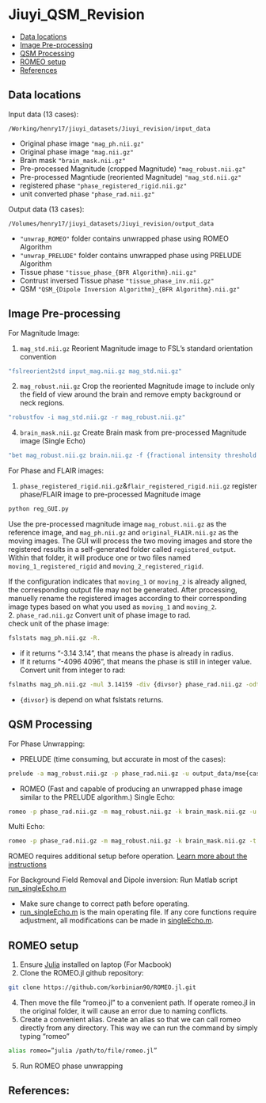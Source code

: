 # Jiuyi_QSM_Revision
- [Data locations](#data-locations)
- [Image Pre-processing](#image-pre-processing)
- [QSM Processing](#qsm-processing)
- [ROMEO setup](#romeo-setup)
- [References](#references)
## Data locations
Input data (13 cases):

`/Working/henry17/jiuyi_datasets/Jiuyi_revision/input_data`
- Original phase image `"mag_ph.nii.gz"`
- Original phase image `"mag.nii.gz"`
- Brain mask `"brain_mask.nii.gz"`
- Pre-processed Magnitude (cropped Magnitude) `"mag_robust.nii.gz"`
- Pre-processed Magntiude (reoriented Magnitude) `"mag_std.nii.gz"`
- registered phase `"phase_registered_rigid.nii.gz"`
- unit converted phase `"phase_rad.nii.gz"`

Output data (13 cases):

`/Volumes/henry17/jiuyi_datasets/Jiuyi_revision/output_data`
- `"unwrap_ROMEO"` folder contains unwrapped phase using ROMEO Algorithm
- `"unwrap_PRELUDE"` folder contains unwrapped phase using PRELUDE Algorithm
- Tissue phase `"tissue_phase_{BFR Algorithm}.nii.gz"`
- Contrust inversed Tissue phase `"tissue_phase_inv.nii.gz"`
- QSM `"QSM_{Dipole Inversion Algorithm}_{BFR Algorithm}.nii.gz"`

## Image Pre-processing
For Magnitude Image:
1. `mag_std.nii.gz` Reorient Magnitude image to FSL’s standard orientation convention  
```bash
"fslreorient2std input_mag.nii.gz mag_std.nii.gz"
```
2. `mag_robust.nii.gz` Crop the reoriented Magnitude image to include only the field of view around the brain and remove empty background or neck regions.  
```bash
"robustfov -i mag_std.nii.gz -r mag_robust.nii.gz"
```
4. `brain_mask.nii.gz` Create Brain mask from pre-processed Magnitude image (Single Echo)  
```bash
"bet mag_robust.nii.gz brain.nii.gz -f {fractional intensity threshold value} -m"
```
For Phase and FLAIR images:
1. `phase_registered_rigid.nii.gz`&`flair_registered_rigid.nii.gz` register phase/FLAIR image to pre-processed Magnitude image  
```bash
python reg_GUI.py
```
Use the pre-processed magnitude image `mag_robust.nii.gz` as the reference image, and `mag_ph.nii.gz` and `original_FLAIR.nii.gz` as the moving images.
The GUI will process the two moving images and store the registered results in a self-generated folder called `registered_output`.
Within that folder, it will produce one or two files named `moving_1_registered_rigid` and `moving_2_registered_rigid`.

If the configuration indicates that `moving_1` or `moving_2` is already aligned, the corresponding output file may not be generated.
After processing, manuelly rename the registered images according to their corresponding image types based on what you used as `moving_1` and `moving_2`.  
2. `phase_rad.nii.gz` Convert unit of phase image to rad.  
check unit of the phase image:
```bash
fslstats mag_ph.nii.gz -R.
```
- if it returns “-3.14 3.14”, that means the phase is already in radius.
- If it returns “-4096 4096”, that means the phase is still in integer value.  
Convert unit from integer to rad:
```bash
fslmaths mag_ph.nii.gz -mul 3.14159 -div {divsor} phase_rad.nii.gz -odt float
```
- `{divsor}` is depend on what fslstats returns.  
## QSM Processing
For Phase Unwrapping:
- PRELUDE (time consuming, but accurate in most of the cases):
```bash
prelude -a mag_robust.nii.gz -p phase_rad.nii.gz -u output_data/mse{case ID}/unwrap_PRELUDE/prelude.nii.gz -m brain_mask.nii.gz
```
- ROMEO (Fast and capable of producing an unwrapped phase image similar to the PRELUDE algorithm.)
Single Echo:
```bash
romeo -p phase_rad.nii.gz -m mag_robust.nii.gz -k brain_mask.nii.gz -u -o output_data/mse{case ID}/unwrap_ROMEO
```
Multi Echo:
```bash
romeo -p phase_rad.nii.gz -m mag_robust.nii.gz -k brain_mask.nii.gz -t [TE1, TE2, TE3, … ] -u -o output_data/mse{case ID}/unwrap_ROMEO
```
ROMEO requires additional setup before operation. [Learn more about the instructions](#romeo-setup)

For Background Field Removal and Dipole inversion:
Run Matlab script [run_singleEcho.m](https://github.com/BruhRelax/Jiuyi_QSM_Revision/blob/main/run_singleEcho.m)
- Make sure change to correct path before operating.
- [run_singleEcho.m](https://github.com/BruhRelax/Jiuyi_QSM_Revision/blob/main/run_singleEcho.m) is the main operating file. If any core functions require adjustment, all modifications can be made in [singleEcho.m](https://github.com/BruhRelax/Jiuyi_QSM_Revision/blob/main/functions/singleEcho.m).

## ROMEO setup
1. Ensure [Julia](https://julialang.org/) installed on laptop (For Macbook)
2. Clone the ROMEO.jl github repository:
```bash
git clone https://github.com/korbinian90/ROMEO.jl.git
```
4. Then move the file “romeo.jl” to a convenient path. If operate romeo.jl in the original folder, it will cause an error due to naming conflicts.
5. Create a convenient alias. Create an alias so that we can call romeo directly from any directory. This way we can run the command by simply typing “romeo”
```bash
alias romeo=”julia /path/to/file/romeo.jl”
```
5. Run ROMEO phase unwrapping


## References:









